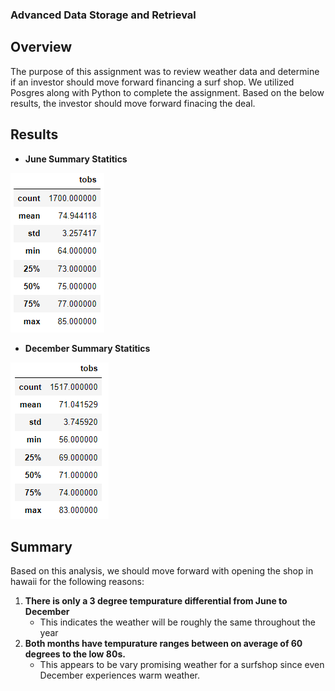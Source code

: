### Advanced Data Storage and Retrieval

## Overview
The purpose of this assignment was to review weather data and determine if an investor should move forward financing a surf shop.  We utilized Posgres along with Python to complete the assignment.  Based on the below results, the investor should move forward finacing the deal. 

## Results
- **June Summary Statitics**

![](june_results.png)

- **December Summary Statitics**

![](december_results.png)

## Summary
Based on this analysis, we should move forward with opening the shop in hawaii for the following reasons:
1. **There is only a 3 degree tempurature differential from June to December**
    - This indicates the weather will be roughly the same throughout the year
2. **Both months have tempurature ranges between on average of 60 degrees to the low 80s.**
    - This appears to be vary promising weather for a surfshop since even December experiences warm weather.
